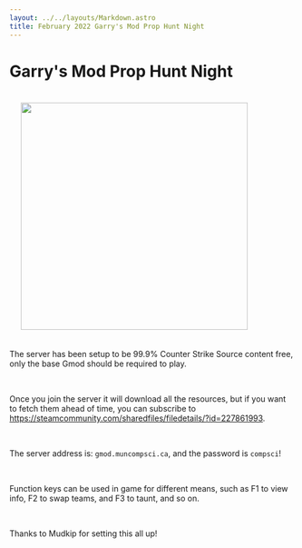 ```yaml
---
layout: ../../layouts/Markdown.astro
title: February 2022 Garry's Mod Prop Hunt Night
---
```

<style>
    img {
        margin: 1.25rem;
        height: 25rem;
    }
</style>

# Garry's Mod Prop Hunt Night

<img src="https://www.cs.mun.ca/~csclub/assets/posters/2022/muncs-gmod-feb-2022.png" />

The server has been setup to be 99.9% Counter Strike Source content free, only the base Gmod should be required to play.

<br />

Once you join the server it will download all the resources, but if you want to fetch them ahead of time, you can subscribe to https://steamcommunity.com/sharedfiles/filedetails/?id=227861993.

<br />

The server address is: `gmod.muncompsci.ca`, and the password is `compsci`!

<br />

Function keys can be used in game for different means, such as F1 to view info, F2 to swap teams, and F3 to taunt, and so on.

<br />

Thanks to Mudkip for setting this all up!
